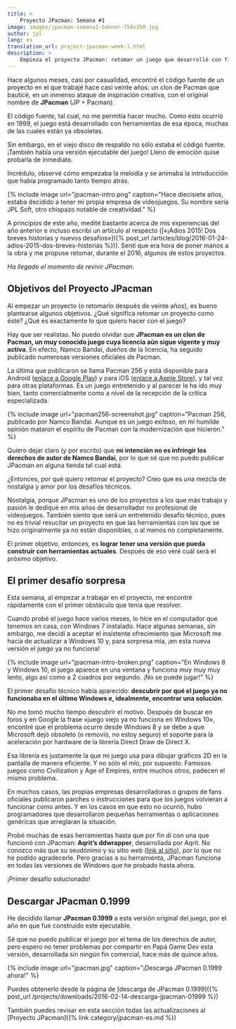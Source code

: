 ```yaml
---
title: >
    Proyecto JPacman: Semana #1
image: images/jpacman-semana1-banner-750x350.jpg
author: jpl
lang: es
translation_url: project-jpacman-week-1.html
description: >
    Empieza el proyecto JPacman: retomar un juego que desarrollé con fines no comerciales hace mucho tiempo. ¡Descarga la versión original construida en 1999!
---
```


Hace algunos meses, casi por casualidad, encontré el código fuente de un proyecto en el que trabajé hace casi veinte años: un clon de Pacman que bauticé, en un inmenso ataque de inspiración creativa, con el original nombre de **JPacman** (JP + Pacman).

El código fuente, tal cual, no me permitía hacer mucho. Como esto ocurrió en 1999, el juego está desarrollado con herramientas de esa época, muchas de las cuales están ya obsoletas.

Sin embargo, en el viejo disco de respaldo no sólo estaba el código fuente. ¡También había una versión ejecutable del juego! Lleno de emoción quise probarla de inmediato.

Incrédulo, observé cómo empezaba la melodía y se animaba la introducción que había programado tanto tiempo atrás.

{% include image url="jpacman-intro.png" caption="Hace diecisiete años, estaba decidido a tener mi propia empresa de videojuegos. Su nombre sería JPL Soft, otro chispazo notable de creatividad." %}

A principios de este año, medité bastante acerca de mis experiencias del año anterior e incluso escribí un artículo al respecto ([«¡Adios 2015! Dos breves historias y nuevos desafíos»]({% post_url /articles/blog/2016-01-24-adios-2015-dos-breves-historias %})). Sentí que era hora de poner manos a la obra y me propuse retomar, durante el 2016, algunos de estos proyectos.

*Ha llegado el momento de revivir JPacman.*

## Objetivos del Proyecto JPacman

Al empezar un proyecto (o retomarlo después de veinte años), es bueno plantearse algunos objetivos. ¿Qué significa retomar un proyecto como éste? ¿Qué es exactamente lo que quiero hacer con el juego?

Hay que ser realistas. No puedo olvidar que **JPacman es un clon de Pacman, un muy conocido juego cuya licencia aún sigue vigente y muy activa**. En efecto, Namco Bandai, dueños de la licencia, ha seguido publicado numerosas versiones oficiales de Pacman.

La última que publicaron se llama Pacman 256 y está disponible para Android ([enlace a Google Play](https://play.google.com/store/apps/details?id=eu.bandainamcoent.pacman256&hl=es_419)) y para iOS ([enlace a Apple Store](https://itunes.apple.com/us/app/pac-man-256-endless-arcade/id1002340615?mt=8)), y tal vez para otras plataformas. Es un juego entretenido y al parecer le ha ido muy bien, tanto comercialmente como a nivel de la recepción de la crítica especializada.

{% include image url="pacman256-screenshot.jpg" caption="Pacman 256, publicado por Namco Bandai. Aunque es un juego exitoso, en mi humilde opinión mataron el espíritu de Pacman con la modernización que hicieron." %}

Quiero dejar claro (y por escrito) que **mi intención no es infringir los derechos de autor de Namco Bandai**, por lo que sé que no puedo publicar JPacman en alguna tienda tal cual está.

¿Entonces, por qué quiero retomar el proyecto? Creo que es una mezcla de nostalgia y amor por los desafíos técnicos.

Nostalgia, porque JPacman es uno de los proyectos a los que más trabajo y pasión le dediqué en mis años de desarrollador no profesional de videojuegos. También siento que será un entretenido desafío técnico, pues no es trivial resucitar un proyecto en que las herramientas con las que se hizo originalmente ya no están disponibles, o al menos no completamente.

El primer objetivo, entonces, es **lograr tener una versión que pueda construir con herramientas actuales**. Después de eso veré cuál será el próximo objetivo.

## El primer desafío sorpresa

Esta semana, al empezar a trabajar en el proyecto, me encontré rápidamente con el primer obstáculo que tenía que resolver.

Cuando probé el juego hace varios meses, lo hice en el computador que tenemos en casa, con Windows 7 instalado. Hace algunas semanas, sin embargo, me decidí a aceptar el insistente ofrecimiento que Microsoft me hacía de actualizar a Windows 10 y, para sorpresa mía, ¡en esta nueva versión el juego ya no funciona!

{% include image url="jpacman-intro-broken.png" caption="En Windows 8 y Windows 10, el juego aparece en una ventana y funciona muy muy muy lento, algo así como a 2 cuadros por segundo. ¡No se puede jugar!" %}

El primer desafío técnico había aparecido: **descubrir por qué el juego ya no funcionaba en el último Windows e, idealmente, encontrar una solución**.

No me tomó mucho tiempo descubrir el motivo. Después de buscar en foros y en Google la frase «juego viejo ya no funciona en Windows 10», encontré que el problema ocurre desde Windows 8 y se debe a que Microsoft dejó obsoleto (o removíó, no estoy seguro) el soporte para la aceleración por hardware de la librería Direct Draw de Direct X.

Esa librería es justamente la que mi juego usa para dibujar gráficos 2D en la pantalla de manera eficiente. Y no sólo el mío, por supuesto. Famosos juegos como Civilization y Age of Empires, entre muchos otros, padecen el mismo problema.

En muchos casos, las propias empresas desarrolladoras o grupos de fans oficiales publicaron parches o instrucciones para que los juegos volvieran a funcionar como antes. Y en los casos en que esto no ocurrió, hubo programadores que desarrollaron pequeñas herramientas o aplicaciones genéricas que arreglaran la situación.

Probé muchas de esas herramientas hasta que por fin di con una que funcionó con JPacman: **Aqrit’s ddwrapper**, desarrollada por Aqrit. No conozco más que su seudónimo y su sitio web ([link al sitio](http://bitpatch.com/ddwrapper.html)), por lo que no he podido agradecerle. Pero gracias a su herramienta, JPacman funciona en todas las versiones de Windows que he probado hasta ahora.

¡Primer desafío solucionado!

## Descargar JPacman 0.1999

He decidido llamar **JPacman 0.1999** a esta versión original del juego, por el año en que fue construido este ejecutable.

Sé que no puedo publicar el juego por el tema de los derechos de autor, pero espero no tener problemas por compartir en Papá Game Dev esta versión, desarrollada sin ningún fin comercial, hace más de quince años.

{% include image url="jpacman.jpg" caption="¡Descarga JPacman 0.1999 ahora!" %}

Puedes obtenerlo desde la página de [descarga de JPacman 0.1999]({% post_url /projects/downloads/2016-02-14-descarga-jpacman-01999 %})

También puedes revisar en esta sección todas las actualizaciones al [Proyecto JPacman]({% link category/jpacman-es.md  %})
